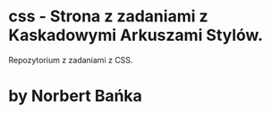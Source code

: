 # css - Strona z zadaniami z Kaskadowymi Arkuszami Stylów.
Repozytorium z zadaniami z CSS.
# by Norbert Bańka
